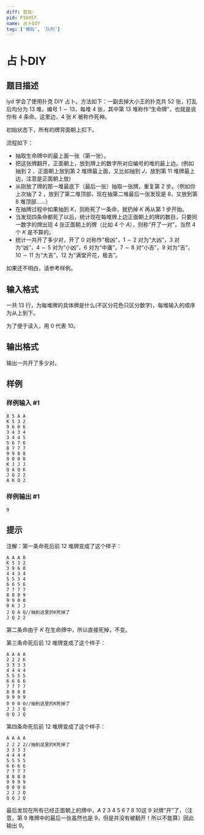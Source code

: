 ```yaml
---
diff: 普及-
pid: P10457
name: 占卜DIY
tag: ['模拟', '队列']
---
```

# 占卜DIY
## 题目描述

lyd 学会了使用扑克 DIY 占卜。方法如下：一副去掉大小王的扑克共 $52$ 张，打乱后均分为 $13$ 堆，编号 $1\sim 13$，每堆 $4$ 张，其中第 $13$ 堆称作“生命牌”，也就是说你有 $4$ 条命。这里边，$4$ 张 $K$ 被称作死神。

初始状态下，所有的牌背面朝上扣下。

流程如下：

- 抽取生命牌中的最上面一张（第一张）。
- 把这张牌翻开，正面朝上，放到牌上的数字所对应编号的堆的最上边。(例如抽到 $2$ ，正面朝上放到第 $2$ 堆牌最上面，又比如抽到 $J$，放到第 $11$ 堆牌最上边，注意是正面朝上放)
- 从刚放了牌的那一堆最底下（最后一张）抽取一张牌，重复第 $2$ 步。（例如你上次抽了 $2$ ，放到了第二堆顶部，现在抽第二堆最后一张发现是 $8$，又放到第 $8$ 堆顶部……）
- 在抽牌过程中如果抽到 $K$，则称死了一条命，就扔掉 $K$ 再从第 $1$ 步开始。
- 当发现四条命都死了以后，统计现在每堆牌上边正面朝上的牌的数目，只要同一数字的牌出现 $4$ 张正面朝上的牌（比如 $4$ 个 $A$），则称“开了一对”，当然 $4$ 个 $K$ 是不算的。
- 统计一共开了多少对，开了 $0$ 对称作"极凶"，$1\sim 2$ 对为“大凶”，$3$ 对为“凶”，$4\sim 5$ 对为“小凶”，$6$ 对为“中庸”，$7\sim 8$ 对“小吉”，$9$ 对为“吉”，$10\sim11$ 为“大吉”，$12$ 为“满堂开花，极吉”。

如果还不明白，请参考样例。
## 输入格式

一共 $13$ 行，为每堆牌的具体牌是什么(不区分花色只区分数字)，每堆输入的顺序为从上到下。

为了便于读入，用 $0$ 代表 $10$。
## 输出格式

输出一共开了多少对。
## 样例

### 样例输入 #1
```
8 5 A A
K 5 3 2
9 6 0 6
3 4 3 4
3 4 4 5
5 6 7 6
8 7 7 7
9 9 8 8
9 0 0 0
K J J J
Q A Q K
J Q 2 2
A K Q 2
```
### 样例输出 #1
```
9
```
## 提示

注解：第一条命死后前 $12$ 堆牌变成了这个样子：
```
A A A 8
K 5 3 2
3 9 6 0
4 4 3 4
5 5 3 4
6 6 5 6
7 7 7 7 
8 8 8 9
9 9 0 0
0 K J J
J Q A Q//抽到这里的K死掉了
J Q 2 2
```
第二条命由于 $K$ 在生命牌中，所以直接死掉，不变。

第三条命死后前 $12$ 堆牌变成了这个样子：
```
A A A A
2 2 2 K
3 3 3 3
4 4 4 4
5 5 5 5
6 6 6 6
7 7 7 7 
8 8 8 8
9 9 9 9
0 0 0 0//抽到这里的K死掉了
J J J Q
Q Q J Q
```
第四条命死后前 $12$ 堆牌变成了这个样子：
```
A A A A
2 2 2 2//抽到这里的K死掉了
3 3 3 3
4 4 4 4
5 5 5 5
6 6 6 6
7 7 7 7 
8 8 8 8
9 9 9 9
0 0 0 0
J J J Q
Q Q J Q
```
最后发现在所有已经正面朝上的牌中，$A\ 2\ 3\ 4\ 5\ 6\ 7\ 8\ 10$这 $9$ 对牌“开”了，（注意，第 $9$ 堆牌中的最后一张虽然也是 $9$，但是并没有被翻开！所以不能算）因此输出 $9$。

